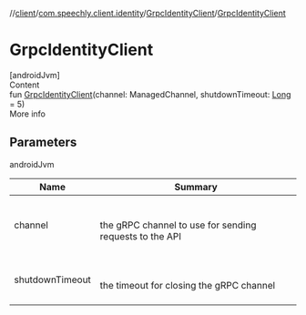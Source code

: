 //[client](../../index.md)/[com.speechly.client.identity](../index.md)/[GrpcIdentityClient](index.md)/[GrpcIdentityClient](-grpc-identity-client.md)



# GrpcIdentityClient  
[androidJvm]  
Content  
fun [GrpcIdentityClient](-grpc-identity-client.md)(channel: ManagedChannel, shutdownTimeout: [Long](https://kotlinlang.org/api/latest/jvm/stdlib/kotlin/-long/index.html) = 5)  
More info  


## Parameters  
  
androidJvm  
  
|  Name|  Summary| 
|---|---|
| <a name="com.speechly.client.identity/GrpcIdentityClient/GrpcIdentityClient/#io.grpc.ManagedChannel#kotlin.Long/PointingToDeclaration/"></a>channel| <a name="com.speechly.client.identity/GrpcIdentityClient/GrpcIdentityClient/#io.grpc.ManagedChannel#kotlin.Long/PointingToDeclaration/"></a><br><br>the gRPC channel to use for sending requests to the API<br><br>
| <a name="com.speechly.client.identity/GrpcIdentityClient/GrpcIdentityClient/#io.grpc.ManagedChannel#kotlin.Long/PointingToDeclaration/"></a>shutdownTimeout| <a name="com.speechly.client.identity/GrpcIdentityClient/GrpcIdentityClient/#io.grpc.ManagedChannel#kotlin.Long/PointingToDeclaration/"></a><br><br>the timeout for closing the gRPC channel<br><br>
  
  



